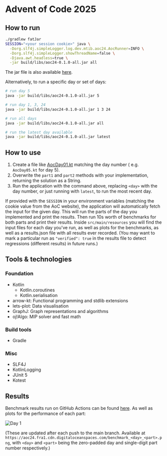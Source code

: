 # Advent of Code 2025

## How to run

```bash
./gradlew fatJar
SESSION="<your session cookie>" java \
  -Dorg.slf4j.simpleLogger.log.dev.mtib.aoc24.AocRunner=INFO \
  -Dorg.slf4j.simpleLogger.showThreadName=false \
  -Djava.awt.headless=true \
  -jar build/libs/aoc24-0.1.0-all.jar all
```

The jar file is also available [here](https://aoc24.fra1.cdn.digitaloceanspaces.com/aoc24-0.1.0-all.jar).

Alternatively, to run a specific day or set of days:

```bash
# run day 5
java -jar build/libs/aoc24-0.1.0-all.jar 5

# run day 1, 3, 24
java -jar build/libs/aoc24-0.1.0-all.jar 1 3 24

# run all days
java -jar build/libs/aoc24-0.1.0-all.jar all

# run the latest day available
java -jar build/libs/aoc24-0.1.0-all.jar latest
```

## How to use

1. Create a file like [AocDay01.kt](src/main/kotlin/dev/mtib/aoc24/days/AocDay01.kt) matching the day number (
   e.g. `AocDay05.kt` for day 5).
2. Overwrite the `part1` and `part2` methods with your implementation, returning the solution as a String.
3. Run the application with the command above, replacing `<day>` with the day number, or just running with `latest`, to
   run the most recent day.

If provided with the `SESSION` in your environment variables (matching the cookie value from the AoC website), the
application will automatically fetch the input for the given day.
This will run the parts of the day you implemented and print the results.
Then run 10s worth of benchmarks for both parts and print their results.
Inside `src/main/resources` you will find the input files for each day you've run, as well as plots for the benchmarks,
as well as a results.json file with all results ever recorded.
(You may want to mark a particular run as `"verified": true` in the results file to detect regressions (different
results) in future runs.)

## Tools & technologies

### Foundation

- Kotlin
    - Kotlin.coroutines
    - Kotlin.serialisation
- arrow-kt: Functional programming and stdlib extensions
- lets-plot: Data visualisation
- GraphJ: Graph representations and algorithms
- oj!Algo: MIP solver and fast math

### Build tools

- Gradle

### Misc

- SLF4J
- KotlinLogging
- JUnit 5
- Kotest

## Results

Benchmark results run on GitHub Actions can be
found [here](https://aoc24.fra1.cdn.digitaloceanspaces.com/results_cleaned.json). As well as plots for the performance
of each part:

![Day 1](https://aoc24.fra1.cdn.digitaloceanspaces.com/benchmark_01_1.png)

(These are updated after each push to the main branch. Available
at `https://aoc24.fra1.cdn.digitaloceanspaces.com/benchmark_<day>_<part>.png`, with `<day>` and `<part>` being the
zero-padded day and single-digit part number respectively.)

